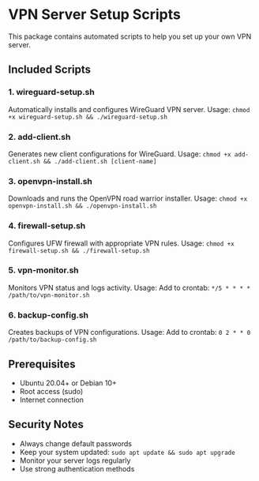 # VPN Server Setup Scripts

This package contains automated scripts to help you set up your own VPN server.

## Included Scripts

### 1. wireguard-setup.sh
Automatically installs and configures WireGuard VPN server.
Usage: `chmod +x wireguard-setup.sh && ./wireguard-setup.sh`

### 2. add-client.sh
Generates new client configurations for WireGuard.
Usage: `chmod +x add-client.sh && ./add-client.sh [client-name]`

### 3. openvpn-install.sh
Downloads and runs the OpenVPN road warrior installer.
Usage: `chmod +x openvpn-install.sh && ./openvpn-install.sh`

### 4. firewall-setup.sh
Configures UFW firewall with appropriate VPN rules.
Usage: `chmod +x firewall-setup.sh && ./firewall-setup.sh`

### 5. vpn-monitor.sh
Monitors VPN status and logs activity.
Usage: Add to crontab: `*/5 * * * * /path/to/vpn-monitor.sh`

### 6. backup-config.sh
Creates backups of VPN configurations.
Usage: Add to crontab: `0 2 * * 0 /path/to/backup-config.sh`

## Prerequisites

- Ubuntu 20.04+ or Debian 10+
- Root access (sudo)
- Internet connection

## Security Notes

- Always change default passwords
- Keep your system updated: `sudo apt update && sudo apt upgrade`
- Monitor your server logs regularly
- Use strong authentication methods


